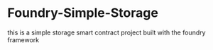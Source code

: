 # Foundry-Simple-Storage
this is a simple storage smart contract project built with the foundry framework


